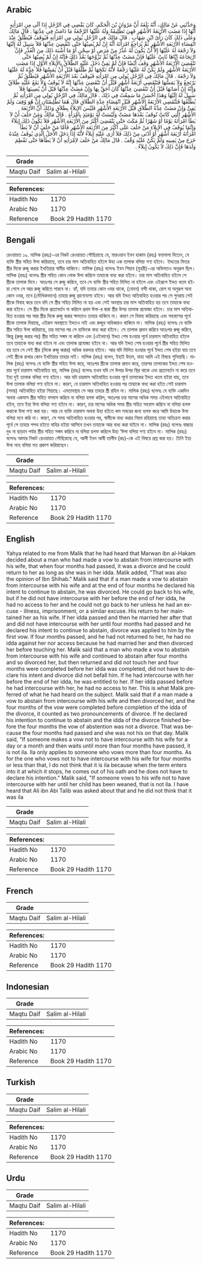 ## Arabic


<div dir="rtl" lang="ar" style={{fontSize:'larger',backgroundColor:'#f8f9fa',padding:20}}>
وَحَدَّثَنِي عَنْ مَالِكٍ، أَنَّهُ بَلَغَهُ أَنَّ مَرْوَانَ بْنَ الْحَكَمِ، كَانَ يَقْضِي فِي الرَّجُلِ إِذَا آلَى مِنِ امْرَأَتِهِ أَنَّهَا إِذَا مَضَتِ الأَرْبَعَةُ الأَشْهُرِ فَهِيَ تَطْلِيقَةٌ وَلَهُ عَلَيْهَا الرَّجْعَةُ مَا دَامَتْ فِي عِدَّتِهَا ‏.‏ قَالَ مَالِكٌ وَعَلَى ذَلِكَ كَانَ رَأْىُ ابْنِ شِهَابٍ ‏.‏ قَالَ مَالِكٌ فِي الرَّجُلِ يُولِي مِنِ امْرَأَتِهِ فَيُوقَفُ فَيُطَلِّقُ عِنْدَ انْقِضَاءِ الأَرْبَعَةِ الأَشْهُرِ ثُمَّ يُرَاجِعُ امْرَأَتَهُ أَنَّهُ إِنْ لَمْ يُصِبْهَا حَتَّى تَنْقَضِيَ عِدَّتُهَا فَلاَ سَبِيلَ لَهُ إِلَيْهَا وَلاَ رَجْعَةَ لَهُ عَلَيْهَا إِلاَّ أَنْ يَكُونَ لَهُ عُذْرٌ مِنْ مَرَضٍ أَوْ سِجْنٍ أَوْ مَا أَشْبَهَ ذَلِكَ مِنَ الْعُذْرِ فَإِنَّ ارْتِجَاعَهُ إِيَّاهَا ثَابِتٌ عَلَيْهَا فَإِنْ مَضَتْ عِدَّتُهَا ثُمَّ تَزَوَّجَهَا بَعْدَ ذَلِكَ فَإِنَّهُ إِنْ لَمْ يُصِبْهَا حَتَّى تَنْقَضِيَ الأَرْبَعَةُ الأَشْهُرِ وَقَفَ أَيْضًا فَإِنْ لَمْ يَفِئْ دَخَلَ عَلَيْهِ الطَّلاَقُ بِالإِيلاَءِ الأَوَّلِ إِذَا مَضَتِ الأَرْبَعَةُ الأَشْهُرِ وَلَمْ يَكُنْ لَهُ عَلَيْهَا رَجْعَةٌ لأَنَّهُ نَكَحَهَا ثُمَّ طَلَّقَهَا قَبْلَ أَنْ يَمَسَّهَا فَلاَ عِدَّةَ لَهُ عَلَيْهَا وَلاَ رَجْعَةَ ‏.‏ قَالَ مَالِكٌ فِي الرَّجُلِ يُولِي مِنِ امْرَأَتِهِ فَيُوقَفُ بَعْدَ الأَرْبَعَةِ الأَشْهُرِ فَيُطَلِّقُ ثُمَّ يَرْتَجِعُ وَلاَ يَمَسُّهَا فَتَنْقَضِي أَرْبَعَةُ أَشْهُرٍ قَبْلَ أَنْ تَنْقَضِيَ عِدَّتُهَا إِنَّهُ لاَ يُوقَفُ وَلاَ يَقَعُ عَلَيْهِ طَلاَقٌ وَإِنَّهُ إِنْ أَصَابَهَا قَبْلَ أَنْ تَنْقَضِيَ عِدَّتُهَا كَانَ أَحَقَّ بِهَا وَإِنْ مَضَتْ عِدَّتُهَا قَبْلَ أَنْ يُصِيبَهَا فَلاَ سَبِيلَ لَهُ إِلَيْهَا وَهَذَا أَحْسَنُ مَا سَمِعْتُ فِي ذَلِكَ ‏.‏ قَالَ مَالِكٌ فِي الرَّجُلِ يُولِي مِنِ امْرَأَتِهِ ثُمَّ يُطَلِّقُهَا فَتَنْقَضِي الأَرْبَعَةُ الأَشْهُرِ قَبْلَ انْقِضَاءِ عِدَّةِ الطَّلاَقِ قَالَ هُمَا تَطْلِيقَتَانِ إِنْ هُوَ وُقِفَ وَلَمْ يَفِئْ وَإِنْ مَضَتْ عِدَّةُ الطَّلاَقِ قَبْلَ الأَرْبَعَةِ الأَشْهُرِ فَلَيْسَ الإِيلاَءُ بِطَلاَقٍ وَذَلِكَ أَنَّ الأَرْبَعَةَ الأَشْهُرِ الَّتِي كَانَتْ تُوقَفُ بَعْدَهَا مَضَتْ وَلَيْسَتْ لَهُ يَوْمَئِذٍ بِامْرَأَةٍ ‏.‏ قَالَ مَالِكٌ وَمَنْ حَلَفَ أَنْ لاَ يَطَأَ امْرَأَتَهُ يَوْمًا أَوْ شَهْرًا ثُمَّ مَكَثَ حَتَّى يَنْقَضِيَ أَكْثَرُ مِنَ الأَرْبَعَةِ الأَشْهُرِ فَلاَ يَكُونُ ذَلِكَ إِيلاَءً وَإِنَّمَا يُوقَفُ فِي الإِيلاَءِ مَنْ حَلَفَ عَلَى أَكْثَرَ مِنَ الأَرْبَعَةِ الأَشْهُرِ فَأَمَّا مَنْ حَلَفَ أَنْ لاَ يَطَأَ امْرَأَتَهُ أَرْبَعَةَ أَشْهُرٍ أَوْ أَدْنَى مِنْ ذَلِكَ فَلاَ أَرَى عَلَيْهِ إِيلاَءً لأَنَّهُ إِذَا دَخَلَ الأَجَلُ الَّذِي يُوقَفُ عِنْدَهُ خَرَجَ مِنْ يَمِينِهِ وَلَمْ يَكُنْ عَلَيْهِ وَقْفٌ ‏.‏ قَالَ مَالِكٌ مَنْ حَلَفَ لاِمْرَأَتِهِ أَنْ لاَ يَطَأَهَا حَتَّى تَفْطِمَ وَلَدَهَا فَإِنَّ ذَلِكَ لاَ يَكُونُ إِيلاَءً ‏.‏
</div>
<div style={{backgroundColor:'#f8f9fa',padding:20, marginBottom: 10}}><table> <thead> <tr> <th>Grade</th> <th></th> </tr> </thead> <tbody> <tr><td>Maqtu Daif</td><td>Salim al-Hilali</td></tr></tbody></table><table> <thead> <tr> <th>References:</th> <th></th> </tr> </thead> <tbody><tr><td>Hadith No</td><td>1170</td></tr><tr><td>Arabic No</td><td>1170</td></tr><tr><td>Reference</td><td>Book 29 Hadith 1170</td></tr></tbody></table></div>

## Bengali


<div dir="ltr" lang="bn" style={{fontSize:'larger',backgroundColor:'#f8f9fa',padding:20}}>
রেওয়ায়ত ১৯. মালিক (রহঃ)-এর নিকট রেওয়ায়ত পৌছিয়াছে যে, মারওয়ান ইবন হাকাম (রহঃ) ফয়সালা দিতেন, যে ব্যক্তি স্ত্রীর সহিত ঈলা করিয়াছে, তবে চার মাস অতিবাহিত হইলে উহা এক তালাক বলিয়া গণ্য হইবে। ইদ্দতের ভিতর স্ত্রীর দিকে রুজু করার ইখতিয়ার স্বামীর থাকিবে। মালিক (রহঃ) বলেনঃ ইবন শিহাব (যুহরী)-এর অভিমতও অনুরূপ ছিল। মালিক (রহঃ) বলেনঃ স্ত্রীর সহিত কোন লোক ঈলা করিলে তাহাকে বাধ্য করা হইবে। চার মাস অতিবাহিত হইলে সে স্ত্রীকে তালাক দিবে। অতঃপর সে রুজু করিবে, তবে সে ব্যক্তি স্ত্রীর সহিত মিলিত না হইলে এবং এইরূপে ইদ্দত খতম হইয়া গেলে সে আর রুজু করিতে পারবে না। হ্যাঁ, যদি তাহার কোন ওযর থাকে, (যেমন) বন্দী থাকা, রোগ বা অনুরূপ অন্য কোন ওযর, তবে (মৌখিকভাবে) তাহার রুজু গ্রহণযোগ্য হইবে। আর যদি ইদ্দত অতিবাহিত হওয়ার পর সে পুনরায় সেই স্ত্রীকে বিবাহ করে তবে যদি সে স্ত্রীর সহিত মিলিত না হয় এবং সেই অবস্থায় চার মাস অতিবাহিত হয় তবে তাহাকে বাধ্য করা হইবে। সে স্ত্রীর দিকে প্রত্যাবর্তন না করিলে প্রথম ঈলা-র দ্বারা স্ত্রীর উপর তালাক প্রযোজ্য হইবে। চার মাস অতিবাহিত হওয়ার পর আর স্ত্রীর দিকে রুজু করার ক্ষমতাও তাহার থাকিবে না। কারণ সে বিবাহ করিয়াছে এবং সহবাসের পূর্বে স্ত্রীকে তালাক দিয়াছে, এইরূপ অবস্থাতে ইদ্দতও নাই এবং রুজুর অধিকারও থাকিবে না। মালিক (রহঃ) বলেনঃ যে ব্যক্তি স্ত্রীর সহিত ঈলা করিয়াছে, চার মাসের পর সে ব্যক্তিকে বাধ্য করা হইবে। সে তালাক প্রদান করিবে অতঃপর রুজু করিবে, কিন্তু (রুজু করার পর) স্ত্রীর সহিত সঙ্গম না করিলে এবং (এইভাবে) ইদ্দত শেষ হওয়ার পূর্বে চারমাস অতিবাহিত হইলে তবে তাহাকে বাধ্য করা হইবে না এবং তালাক প্রযোজ্য হইবে না। আর যদি ইদ্দত শেষ হওয়ার পূর্বে স্ত্রীর সহিত মিলিত হয় তবে সে সেই স্ত্রীর (দিকে রুজু করার) অধিক হকদার হইবে। আর যদি মিলিত হওয়ার পূর্বে ইদ্দত শেষ হইয়া যায় তবে সেই স্ত্রীকে রাখার কোন ইখতিয়ার তাহার নাই। মালিক (রহঃ) বলেন, ইহাই উত্তম, যাহা আমি এই বিষয়ে শুনিয়াছি। মালিক (রহঃ) বলেনঃ যে ব্যক্তি স্ত্রীর সহিত ঈলা করে, অতঃপর স্ত্রীকে তালাক প্রদান করে, তারপর তালাকের ইদ্দত শেষ হওয়ার পূর্বে চারমাস অতিবাহিত হয়, মালিক (রহঃ) বলেনঃ তখন যদি সে ঈলার উপর স্থির থাকে এবং প্রত্যাবর্তন না করে তবে ইহা দুই তালাক বলিয়া গণ্য হইবে। আর যদি চারমাস অতিবাহিত হওয়ার পূর্বে তালাকের ইদ্দত খতম হইয়া যায়, তবে ঈলা তালাক বলিয়া গণ্য হইবে না। কারণ, যে চারমাস অতিবাহিত হওয়ার পর তাহাকে বাধ্য করা হইত সেই চারমাস (সময়) অতিবাহিত হইয়া গিয়াছে। এমতাবস্থায় সে আর তাহার স্ত্রী রহিল না। মালিক (রহঃ) বলেনঃ যে ব্যক্তি একদিন অথবা একমাস স্ত্রীর সহিত বসবাস করিবে না বলিয়া হলফ করিল, অতঃপর চার মাসের অধিক সময় এইভাবে অতিবাহিত হইল, তবে ইহা ঈলা বলিয়া গণ্য হইবে না। কারণ, চার মাসের অধিক সময় স্ত্রীর সহিত সহবাস করিবে না বলিয়া হলফ করাকে ঈলা গণ্য করা হয়। আর যে ব্যক্তি চারমাস অথবা উহা হইতে কম সময়ের জন্য হলফ করে আমি উহাকে ঈলা বলিয়া মনে করি না। কারণ, সে সময় অতিবাহিত হওয়ার পর, স্বামীকে বাধ্য করার নিয়ম রহিয়াছে তাহা অতিক্রম করার পূর্বে সে তাহার শপথ হইতে বাহির হইয়া আসিবে তখন তাহাকে আর বাধ্য করা যাইবে না। মালিক (রহঃ) বলেনঃ বাচ্চার দুধ না ছাড়ান পর্যন্ত স্ত্রীর সহিত সঙ্গম করিবে না বলিয়া হলফ করিলে উহা ‘ঈলা বলিয়া গণ্য হইবে না। মালিক (রহঃ) বলেনঃ আমার নিকট রেওয়ায়ত পৌছিয়াছে যে, আলী ইবন আবী তালীব (রাঃ)-কে এই বিষয়ে প্রশ্ন করা হয়। তিনি ইহা ঈলা নহে বলিয়া মত প্রকাশ করিয়াছেন।
</div>
<div style={{backgroundColor:'#f8f9fa',padding:20, marginBottom: 10}}><table> <thead> <tr> <th>Grade</th> <th></th> </tr> </thead> <tbody> <tr><td>Maqtu Daif</td><td>Salim al-Hilali</td></tr></tbody></table><table> <thead> <tr> <th>References:</th> <th></th> </tr> </thead> <tbody><tr><td>Hadith No</td><td>1170</td></tr><tr><td>Arabic No</td><td>1170</td></tr><tr><td>Reference</td><td>Book 29 Hadith 1170</td></tr></tbody></table></div>

## English


<div dir="ltr" lang="en" style={{fontSize:'larger',backgroundColor:'#f8f9fa',padding:20}}>
Yahya related to me from Malik that he had heard that Marwan ibn al-Hakam decided about a man who had made a vow to abstain from intercourse with his wife, that when four months had passed, it was a divorce and he could return to her as long as she was in her idda. Malik added, "That was also the opinion of Ibn Shihab." Malik said that if a man made a vow to abstain from intercourse with his wife and at the end of four months he declared his intent to continue to abstain, he was divorced. He could go back to his wife, but if he did not have intercourse with her before the end of her idda, he had no access to her and he could not go back to her unless he had an excuse - illness, imprisonment, or a similar excuse. His return to her maintained her as his wife. If her idda passed and then he married her after that and did not have intercourse with her until four months had passed and he declared his intent to continue to abstain, divorce was applied to him by the first vow. If four months passed, and he had not returned to her, he had no idda against her nor access because he had married her and then divorced her before touching her. Malik said that a man who made a vow to abstain from intercourse with his wife and continued to abstain after four months and so divorced her, but then returned and did not touch her and four months were completed before her idda was completed, did not have to declare his intent and divorce did not befall him. If he had intercourse with her before the end of her idda, he was entitled to her. If her idda passed before he had intercourse with her, he had no access to her. This is what Malik preferred of what he had heard on the subject. Malik said that if a man made a vow to abstain from intercourse with his wife and then divorced her, and the four months of the vow were completed before completion of the idda of the divorce, it counted as two pronouncements of divorce. If he declared his intention to continue to abstain and the idda of the divorce finished before the four months the vow of abstention was not a divorce. That was because the four months had passed and she was not his on that day. Malik said, "If someone makes a vow not to have intercourse with his wife for a day or a month and then waits until more than four months have passed, it is not ila. Ila only applies to someone who vows more than four months. As for the one who vows not to have intercourse with his wife for four months or less than that, I do not think that it is ila because when the term enters into it at which it stops, he comes out of his oath and he does not have to declare his intention." Malik said, "If someone vows to his wife not to have intercourse with her until her child has been weaned, that is not ila. I have heard that Ali ibn Abi Talib was asked about that and he did not think that it was ila
</div>
<div style={{backgroundColor:'#f8f9fa',padding:20, marginBottom: 10}}><table> <thead> <tr> <th>Grade</th> <th></th> </tr> </thead> <tbody> <tr><td>Maqtu Daif</td><td>Salim al-Hilali</td></tr></tbody></table><table> <thead> <tr> <th>References:</th> <th></th> </tr> </thead> <tbody><tr><td>Hadith No</td><td>1170</td></tr><tr><td>Arabic No</td><td>1170</td></tr><tr><td>Reference</td><td>Book 29 Hadith 1170</td></tr></tbody></table></div>

## French


<div dir="ltr" lang="fr" style={{fontSize:'larger',backgroundColor:'#f8f9fa',padding:20}}>

</div>
<div style={{backgroundColor:'#f8f9fa',padding:20, marginBottom: 10}}><table> <thead> <tr> <th>Grade</th> <th></th> </tr> </thead> <tbody> <tr><td>Maqtu Daif</td><td>Salim al-Hilali</td></tr></tbody></table><table> <thead> <tr> <th>References:</th> <th></th> </tr> </thead> <tbody><tr><td>Hadith No</td><td>1170</td></tr><tr><td>Arabic No</td><td>1170</td></tr><tr><td>Reference</td><td>Book 29 Hadith 1170</td></tr></tbody></table></div>

## Indonesian


<div dir="ltr" lang="id" style={{fontSize:'larger',backgroundColor:'#f8f9fa',padding:20}}>

</div>
<div style={{backgroundColor:'#f8f9fa',padding:20, marginBottom: 10}}><table> <thead> <tr> <th>Grade</th> <th></th> </tr> </thead> <tbody> <tr><td>Maqtu Daif</td><td>Salim al-Hilali</td></tr></tbody></table><table> <thead> <tr> <th>References:</th> <th></th> </tr> </thead> <tbody><tr><td>Hadith No</td><td>1170</td></tr><tr><td>Arabic No</td><td>1170</td></tr><tr><td>Reference</td><td>Book 29 Hadith 1170</td></tr></tbody></table></div>

## Turkish


<div dir="ltr" lang="tr" style={{fontSize:'larger',backgroundColor:'#f8f9fa',padding:20}}>

</div>
<div style={{backgroundColor:'#f8f9fa',padding:20, marginBottom: 10}}><table> <thead> <tr> <th>Grade</th> <th></th> </tr> </thead> <tbody> <tr><td>Maqtu Daif</td><td>Salim al-Hilali</td></tr></tbody></table><table> <thead> <tr> <th>References:</th> <th></th> </tr> </thead> <tbody><tr><td>Hadith No</td><td>1170</td></tr><tr><td>Arabic No</td><td>1170</td></tr><tr><td>Reference</td><td>Book 29 Hadith 1170</td></tr></tbody></table></div>

## Urdu


<div dir="rtl" lang="ur" style={{fontSize:'larger',backgroundColor:'#f8f9fa',padding:20}}>

</div>
<div style={{backgroundColor:'#f8f9fa',padding:20, marginBottom: 10}}><table> <thead> <tr> <th>Grade</th> <th></th> </tr> </thead> <tbody> <tr><td>Maqtu Daif</td><td>Salim al-Hilali</td></tr></tbody></table><table> <thead> <tr> <th>References:</th> <th></th> </tr> </thead> <tbody><tr><td>Hadith No</td><td>1170</td></tr><tr><td>Arabic No</td><td>1170</td></tr><tr><td>Reference</td><td>Book 29 Hadith 1170</td></tr></tbody></table></div>